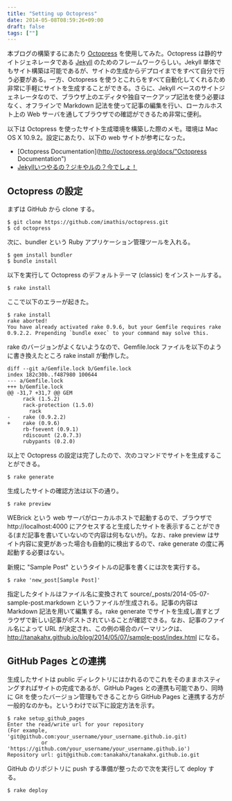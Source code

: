 ```yaml
---
title: "Setting up Octopress"
date: 2014-05-08T08:59:26+09:00
draft: false
tags: [""]
---
```

本ブログの構築するにあたり [Octopress](http://octopress.org/ "Octopress") を使用してみた。Octopress は静的サイトジェネレータである [Jekyll](http://github.com/mojombo/jekyll "Jekyll") のためのフレームワークらしい。Jekyll 単体でもサイト構築は可能であるが、サイトの生成からデプロイまでをすべて自分で行う必要がある。一方、Octopress を使うとこれらをすべて自動化してくれるため非常に手軽にサイトを生成することができる。さらに、Jekyll ベースのサイトジェネレータなので、ブラウザ上のエディタや独自マークアップ記法を使う必要はなく、オフラインで Markdown 記法を使って記事の編集を行い、ローカルホスト上の Web サーバを通してブラウザでの確認ができるため非常に便利。

以下は Octopress を使ったサイト生成環境を構築した際のメモ。環境は Mac OS X 10.9.2。設定にあたり、以下の web サイトが参考になった。

* [Octopress Documentation](http://octopress.org/docs/"Octopress Documentation")
* [Jekyllいつやるの？ジキやルの？今でしょ！](http://melborne.github.io/2013/05/20/now-the-time-to-start-jekyll/ "Jekyllいつやるの？ジキやルの？今でしょ！")

## Octopress の設定
まずは GitHub から clone する。

``` console
$ git clone https://github.com/imathis/octopress.git
$ cd octopress
```

次に、bundler という Ruby アプリケーション管理ツールを入れる。

``` console
$ gem install bundler
$ bundle install
```

以下を実行して Octopress のデフォルトテーマ (classic) をインストールする。

``` console
$ rake install
```

ここで以下のエラーが起きた。

``` console
$ rake install
rake aborted!
You have already activated rake 0.9.6, but your Gemfile requires rake 0.9.2.2. Prepending `bundle exec` to your command may solve this.
```

rake のバージョンがよくないようなので、Gemfile.lock ファイルを以下のように書き換えたところ rake install が動作した。

```
diff --git a/Gemfile.lock b/Gemfile.lock
index 182c30b..f487980 100644
--- a/Gemfile.lock
+++ b/Gemfile.lock
@@ -31,7 +31,7 @@ GEM
     rack (1.5.2)
     rack-protection (1.5.0)
       rack
-    rake (0.9.2.2)
+    rake (0.9.6)
     rb-fsevent (0.9.1)
     rdiscount (2.0.7.3)
     rubypants (0.2.0)
```

以上で Octopress の設定は完了したので、次のコマンドでサイトを生成することができる。

``` console
$ rake generate
```

生成したサイトの確認方法は以下の通り。

``` console
$ rake preview
```

WEBrick という web サーバがローカルホストで起動するので、ブラウザで http://localhost:4000 にアクセスすると生成したサイトを表示することができる(まだ記事を書いていないので内容は何もないが)。なお、rake preview はサイト内容に変更があった場合も自動的に検出するので、rake generate の度に再起動する必要はない。

新規に "Sample Post" というタイトルの記事を書くには次を実行する。

``` console
$ rake 'new_post[Sample Post]'
```

指定したタイトルはファイル名に変換されて source/_posts/2014-05-07-sample-post.markdown というファイルが生成される。記事の内容は Markdown 記法を用いて編集する。rake generate でサイトを生成し直すとブラウザで新しい記事がポストされていることが確認できる。なお、記事のファイル名によって URL が決定され、この例の場合のパーマリンクは、http://tanakahx.github.io/blog/2014/05/07/sample-post/index.html になる。

## GitHub Pages との連携

生成したサイトは public ディレクトリにはかれるのでこれをそのままホスティングすればサイトの完成であるが、GitHub Pages との連携も可能であり、同時に Git を使ったバージョン管理もできることから GitHub Pages と連携する方が一般的なのかも。というわけで以下に設定方法を示す。

``` console
$ rake setup_github_pages
Enter the read/write url for your repository
(For example, 'git@github.com:your_username/your_username.github.io.git)
           or 'https://github.com/your_username/your_username.github.io')
Repository url: git@github.com:tanakahx/tanakahx.github.io.git
```

GitHub のリポジトリに push する準備が整ったので次を実行して deploy する。

```console
$ rake deploy
```
